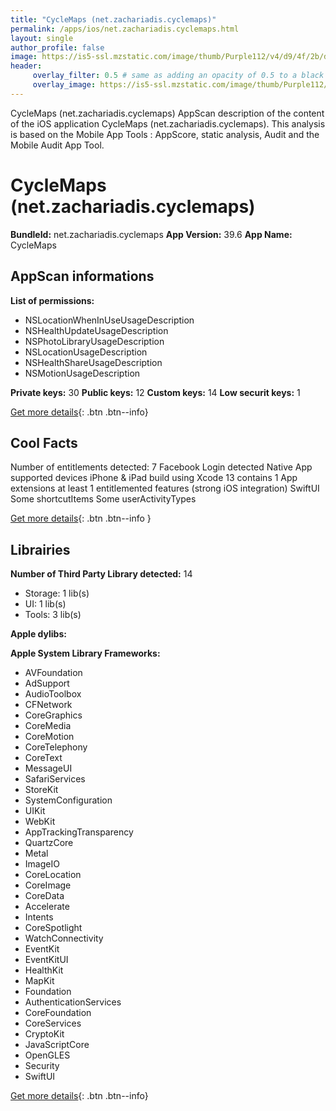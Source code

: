 ```yaml
---
title: "CycleMaps (net.zachariadis.cyclemaps)"
permalink: /apps/ios/net.zachariadis.cyclemaps.html
layout: single
author_profile: false
image: https://is5-ssl.mzstatic.com/image/thumb/Purple112/v4/d9/4f/2b/d94f2bbc-3936-49df-a243-203a847b3b21/Icon-0-1x_U007emarketing-0-7-0-85-220.png/512x512bb.jpg
header: 
     overlay_filter: 0.5 # same as adding an opacity of 0.5 to a black background
     overlay_image: https://is5-ssl.mzstatic.com/image/thumb/Purple112/v4/d9/4f/2b/d94f2bbc-3936-49df-a243-203a847b3b21/Icon-0-1x_U007emarketing-0-7-0-85-220.png/512x512bb.jpg
---
```

CycleMaps (net.zachariadis.cyclemaps) AppScan description of the content of the iOS application CycleMaps (net.zachariadis.cyclemaps). This analysis is based on the Mobile App Tools : AppScore, static analysis, Audit and the Mobile Audit App Tool.

# CycleMaps (net.zachariadis.cyclemaps)

**BundleId:** net.zachariadis.cyclemaps
**App Version:** 39.6
**App Name:** CycleMaps


## AppScan informations 

**List of permissions:** 
- NSLocationWhenInUseUsageDescription
- NSHealthUpdateUsageDescription
- NSPhotoLibraryUsageDescription
- NSLocationUsageDescription
- NSHealthShareUsageDescription
- NSMotionUsageDescription
  
  
**Private keys:** 30
**Public keys:** 12
**Custom keys:** 14
**Low securit keys:** 1
  
[Get more details](/pricing.html){: .btn .btn--info}

## Cool Facts

Number of entitlements detected: 7
Facebook Login detected
Native App
supported devices iPhone & iPad
build using Xcode 13
contains 1 App extensions
at least 1 entitlemented features (strong iOS integration)
SwiftUI
Some shortcutItems 
Some userActivityTypes
  
[Get more details](/pricing.html){: .btn .btn--info }

## Librairies 
**Number of Third Party Library detected:** 14
- Storage: 1 lib(s)
- UI: 1 lib(s)
- Tools: 3 lib(s)


**Apple dylibs:**


**Apple System Library Frameworks:**
- AVFoundation
- AdSupport
- AudioToolbox
- CFNetwork
- CoreGraphics
- CoreMedia
- CoreMotion
- CoreTelephony
- CoreText
- MessageUI
- SafariServices
- StoreKit
- SystemConfiguration
- UIKit
- WebKit
- AppTrackingTransparency
- QuartzCore
- Metal
- ImageIO
- CoreLocation
- CoreImage
- CoreData
- Accelerate
- Intents
- CoreSpotlight
- WatchConnectivity
- EventKit
- EventKitUI
- HealthKit
- MapKit
- Foundation
- AuthenticationServices
- CoreFoundation
- CoreServices
- CryptoKit
- JavaScriptCore
- OpenGLES
- Security
- SwiftUI


  
[Get more details](/pricing.html){: .btn .btn--info}

